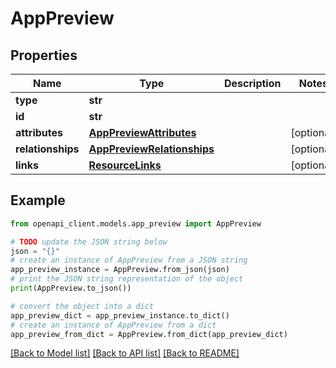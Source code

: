 # AppPreview


## Properties

Name | Type | Description | Notes
------------ | ------------- | ------------- | -------------
**type** | **str** |  | 
**id** | **str** |  | 
**attributes** | [**AppPreviewAttributes**](AppPreviewAttributes.md) |  | [optional] 
**relationships** | [**AppPreviewRelationships**](AppPreviewRelationships.md) |  | [optional] 
**links** | [**ResourceLinks**](ResourceLinks.md) |  | [optional] 

## Example

```python
from openapi_client.models.app_preview import AppPreview

# TODO update the JSON string below
json = "{}"
# create an instance of AppPreview from a JSON string
app_preview_instance = AppPreview.from_json(json)
# print the JSON string representation of the object
print(AppPreview.to_json())

# convert the object into a dict
app_preview_dict = app_preview_instance.to_dict()
# create an instance of AppPreview from a dict
app_preview_from_dict = AppPreview.from_dict(app_preview_dict)
```
[[Back to Model list]](../README.md#documentation-for-models) [[Back to API list]](../README.md#documentation-for-api-endpoints) [[Back to README]](../README.md)


